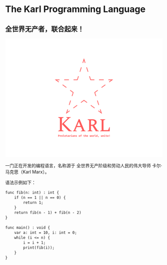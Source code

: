 # The Karl Programming Language

## 全世界无产者，联合起来！

![](logo.png)

一门正在开发的编程语言，名称源于 全世界无产阶级和劳动人民的伟大导师 卡尔·马克思（Karl Marx）。

语法示例如下：

```karl
func fib(n: int) : int {
    if (n == 1 || n == 0) {
        return 1;
    }
    return fib(n - 1) + fib(n - 2)
}

func main() : void {
    var a: int = 10, i: int = 0;
    while (i <= n) {
        i = i + 1;
        print(fib(i));
    }
}
```